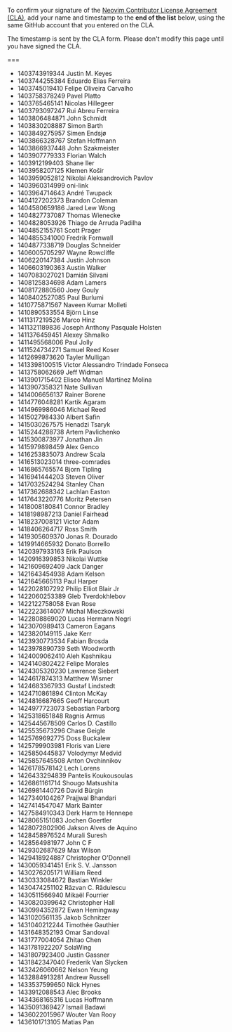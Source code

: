 To confirm your signature of the [Neovim Contributor License Agreement (CLA)](https://docs.google.com/forms/d/1u54bpbwzneDIRltFx1TGi2evKxY3w0cOV3vlpj8DPbg/viewform), add your name and timestamp to the **end of the list** below, using the same GitHub account that you entered on the CLA. 

The timestamp is sent by the CLA form. Please don't modify this page until you have signed the CLA.

===
- 1403743919344 Justin M. Keyes
- 1403744255384 Eduardo Elias Ferreira
- 1403745019410 Felipe Oliveira Carvalho
- 1403758378249 Pavel Platto
- 1403765465141 Nicolas Hillegeer
- 1403793097247 Rui Abreu Ferreira
- 1403806484871 John Schmidt
- 1403830208887 Simon Barth
- 1403849275957 Simen Endsjø
- 1403866328767 Stefan Hoffmann
- 1403866937448 John Szakmeister
- 1403907779333 Florian Walch
- 1403912199403 Shane Iler
- 1403958207125 Klemen Košir
- 1403959052812 Nikolai Aleksandrovich Pavlov
- 1403960314999 oni-link
- 1403964714643 André Twupack
- 1404127202373 Brandon Coleman
- 1404580659186 Jared Lew Wong
- 1404827737087 Thomas Wienecke
- 1404828053926 Thiago de Arruda Padilha
- 1404852155761 Scott Prager
- 1404855341000 Fredrik Fornwall
- 1404877338719 Douglas Schneider
- 1406005705297 Wayne Rowcliffe
- 1406220147384 Justin Johnson
- 1406603190363 Austin Walker
- 1407083027021 Damián Silvani
- 1408125834698 Adam Lamers
- 1408172880560 Joey Gouly
- 1408402527085 Paul Burlumi
- 1410775871567 Naveen Kumar Molleti
- 1410890533554 Björn Linse
- 1411317219526 Marco Hinz
- 1411321189836 Joseph Anthony Pasquale Holsten
- 1411376459451 Alexey Shmalko
- 1411495568006 Paul Jolly
- 1411524734271 Samuel Reed Koser
- 1412699873620 Tayler Mulligan
- 1413398100515 Victor Alessandro Trindade Fonseca
- 1413758062669 Jeff Widman
- 1413901715402 Eliseo Manuel Martínez Molina
- 1413907358321 Nate Sullivan
- 1414006656137 Rainer Borene
- 1414776048281 Kartik Agaram
- 1414969986046 Michael Reed
- 1415027984330 Albert Safin
- 1415030267575 Henadzi Tsaryk
- 1415244288738 Artem Pavlichenko
- 1415300873977 Jonathan Jin
- 1415979898459 Alex Genco
- 1416253835073 Andrew Scala
- 1416513023014 three-comrades
- 1416865765574 Bjorn Tipling
- 1416941444203 Steven Oliver
- 1417032524294 Stanley Chan
- 1417362688342 Lachlan Easton
- 1417643220776 Moritz Petersen
- 1418008180841 Connor Bradley
- 1418198987213 Daniel Fairhead
- 1418237008121 Victor Adam
- 1418406264717 Ross Smith
- 1419305609370 Jonas R. Dourado
- 1419914665932 Donato Borrello
- 1420397933163 Erik Paulson
- 1420916399853 Nikolai Wuttke
- 1421609692409 Jack Danger
- 1421643454938 Adam Kelson
- 1421645665113 Paul Harper
- 1422028107292 Philip Elliot Blair Jr
- 1422060253389 Gleb Tverdokhlebov
- 1422122758058 Evan Rose
- 1422223614007 Michal Mieczkowski
- 1422808869020 Lucas Hermann Negri
- 1423070989413 Cameron Eagans
- 1423820149115 Jake Kerr
- 1423930773534 Fabian Brosda
- 1423978890739 Seth Woodworth
- 1424009062410 Aleh Kashnikau
- 1424140802422 Felipe Morales
- 1424305320230 Lawrence Siebert
- 1424617874313 Matthew Wismer
- 1424683367933 Gustaf Lindstedt
- 1424710861894 Clinton McKay
- 1424816687665 Geoff Harcourt
- 1424977723073 Sebastian Parborg
- 1425318651848 Ragnis Armus
- 1425445678509 Carlos D. Castillo
- 1425535673296 Chase Geigle
- 1425769692775 Doss Buckalew
- 1425799903981 Floris van Liere
- 1425850445837 Volodymyr Medvid
- 1425857645508 Anton Ovchinnikov
- 1426178578142 Lech Lorens
- 1426433294839 Pantelis Koukousoulas
- 1426861161714 Shougo Matsushita
- 1426981440726 David Bürgin
- 1427340104267 Prajjwal Bhandari
- 1427414547047 Mark Bainter
- 1427584910343 Derk Harm te Hennepe
- 1428065151083 Jochen Goertler
- 1428072802906 Jakson Alves de Aquino
- 1428458976524 Murali Suresh
- 1428564981977 John C F
- 1429302687629 Max Wilson
- 1429418924887 Christopher O'Donnell
- 1430059341451 Erik S. V. Jansson
- 1430276205171 William Reed
- 1430333084672 Bastian Winkler
- 1430474251102 Răzvan C. Rădulescu
- 1430511566940 Mikaël Fourrier
- 1430820399642 Christopher Hall
- 1430994352872 Ewan Hemingway
- 1431020561135 Jakob Schnitzer
- 1431040212244 Timothée Gauthier
- 1431648352193 Omar Sandoval
- 1431777004054 Zhitao Chen
- 1431781922207 SolaWing
- 1431807923400 Justin Gassner
- 1431842347040 Frederik Van Slycken
- 1432426060662 Nelson Yeung
- 1432884913281 Andrew Russell
- 1433537599650 Nick Hynes
- 1433912088543 Alec Brooks
- 1434368165316 Lucas Hoffmann
- 1435091369427 Ismail Badawi
- 1436022015967 Wouter Van Rooy
- 1436101713105 Matias Pan